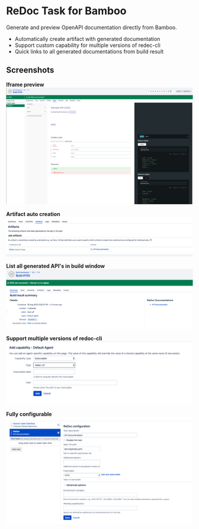# ReDoc Task for Bamboo

Generate and preview OpenAPI documentation directly from Bamboo.

* Automatically create artifact with generated documentation
* Support custom capability for multiple versions of redec-cli
* Quick links to all generated documentations from build result

## Screenshots
**Iframe preview**
![Image 1](https://raw.githubusercontent.com/redfox-tools/bamboo-redoc/master/src/main/resources/images/redoc/screen_01.png)

**Artifact auto creation**
![Image 2](https://raw.githubusercontent.com/redfox-tools/bamboo-redoc/master/src/main/resources/images/redoc/screen_02.png)

**List all generated API's in build window**
![Image 3](https://raw.githubusercontent.com/redfox-tools/bamboo-redoc/master/src/main/resources/images/redoc/screen_03.png)

**Support multiple versions of redoc-cli**
![Image 4](https://raw.githubusercontent.com/redfox-tools/bamboo-redoc/master/src/main/resources/images/redoc/screen_04.png)

**Fully configurable**
![Image 5](https://raw.githubusercontent.com/redfox-tools/bamboo-redoc/master/src/main/resources/images/redoc/screen_05.png)
